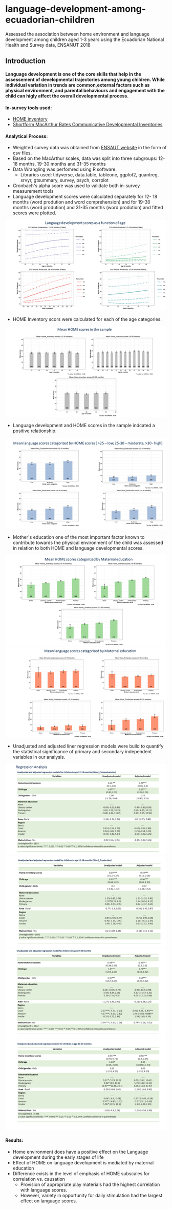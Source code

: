 # language-development-among-ecuadorian-children
Assessed the association between home environment and language development among children aged 1-3 years using the Ecuadorian National Health and Survey data, ENSANUT 2018

## Introduction

#### Language development is one of the core skills that help in the assessement of developmental trajectories among young children. While individual variation in trends are common,external factors such as physical environment, and parental behaviours and engagement with the child can higly affect the overall developmental process.


#### In-survey tools used:
* [HOME inventory](https://uwm.edu/mcwp/wp-content/uploads/sites/337/2015/12/HOME12-1-14.pdf)
* [Shortform MacArthur Bates Communicative Developmental Inventories](https://mb-cdi.stanford.edu/documents/Fensonetal2000.pdf)


#### Analytical Process:
* Weighted survey data was obtained from [ENSAUT website](https://www.ecuadorencifras.gob.ec/salud-salud-reproductiva-y-nutricion/) in the form of csv files.
* Based on the MacArthur scales, data was split into three subgroups: 12- 18 months, 19-30 months and 31-35 months
* Data Wrangling was perfomred using R software.
  * Libraries used: tidyverse, data.table, tableone, ggplot2, quantreg, srvyr, gtsummary, survey, psych, corrplot
* Cronbach's alpha score was used to validate both in-survey measurement tools
* Language development scores were calculated separately for 12- 18 months (word prodution and word comprehension) and for 19-30 months (word prodution) and 31-35 months (word prodution) and fitted scores were plotted.

![This is an image](/Assets/CDI_scores.png)

* HOME Inventory scors were calculated for each of the age categories.

![This is an image](/Assets/HOME_scores.png)

* Language development and HOME scores in the sample indcated a positive relationship.

![This is an image](/Assets/HOME_vs_CDI.png)

* Mother's education one of the most important factor known to contribute towards the physical environment of the child was assessed in relation to both HOME and language developmental scores.

![This is an image](/Assets/HOME_vs_Mat_edu.png)
![This is an image](/Assets/CDI_vs_Mat_edu.png)

* Unadjusted and adjusted liner regression models were build to quantify the statistical significance of primary and secondary independent variables in our analysis.

![This is an image](/Assets/Reg_12-18.png)
![This is an image](/Assets/Reg2_12-18.png)
![This is an image](/Assets/Reg_19-30.png)
![This is an image](/Assets/Reg_31-35.png)

#### Results:
* Home environment does have a positive effect on the Language development during the early stages of life
* Effect of HOME on language development is mediated by maternal education
* Difference exists in the level of emphasis of HOME subscales for correlation vs. causation
  * Provision of appropriate play materials had the highest correlation with language scores.
  * However, variety in opportunity for daily stimulation had the largest effect on language scores.








